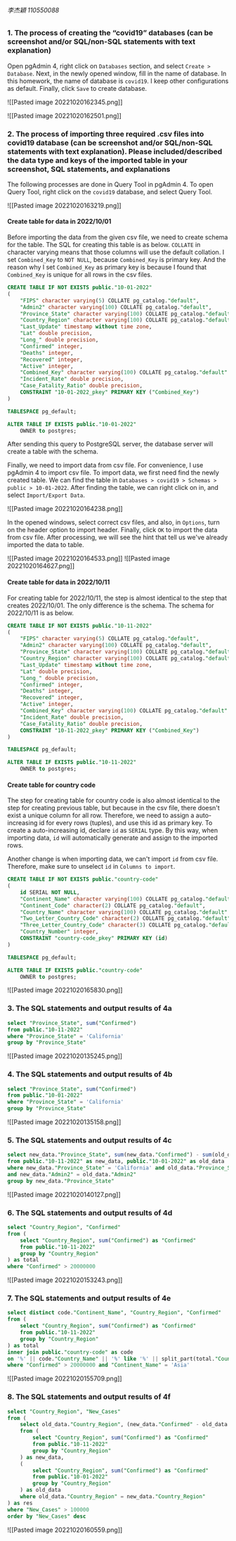 ###### 李杰穎 110550088

### 1. The process of creating the “covid19” databases (can be screenshot and/or SQL/non-SQL statements with text explanation)
Open pgAdmin 4, right click on `Databases` section, and select `Create > Database`. Next, in the newly opened window, fill in the name of database. In this homework, the name of database is `covid19`. I keep other configurations as default. Finally, click `Save` to create database.

![[Pasted image 20221020162345.png]]

![[Pasted image 20221020162501.png]]

### 2. The process of importing three required .csv files into covid19 database (can be screenshot and/or SQL/non-SQL statements with text explanation). Please included/described the data type and keys of the imported table in your screenshot, SQL statements, and explanations
The following processes are done in Query Tool in pgAdmin 4. To open Query Tool, right click on the `covid19` database, and select Query Tool.

![[Pasted image 20221020163219.png]]

#### Create table for data in 2022/10/01

Before importing the data from the given csv file, we need to create schema for the table. The SQL for creating this table is as below.
`COLLATE` in character varying means that those columns will use the default collation.
I set `Combined_Key` to `NOT NULL`, because `Combined_Key` is primary key. And the reason why I set `Combined_Key` as primary key is because I found that `Combined_Key` is unique for all rows in the csv files.

```sql
CREATE TABLE IF NOT EXISTS public."10-01-2022"
(
    "FIPS" character varying(5) COLLATE pg_catalog."default",
    "Admin2" character varying(100) COLLATE pg_catalog."default",
    "Province_State" character varying(100) COLLATE pg_catalog."default",
    "Country_Region" character varying(100) COLLATE pg_catalog."default",
    "Last_Update" timestamp without time zone,
    "Lat" double precision,
    "Long_" double precision,
    "Confirmed" integer,
    "Deaths" integer,
    "Recovered" integer,
    "Active" integer,
    "Combined_Key" character varying(100) COLLATE pg_catalog."default" NOT NULL,
    "Incident_Rate" double precision,
    "Case_Fatality_Ratio" double precision,
    CONSTRAINT "10-01-2022_pkey" PRIMARY KEY ("Combined_Key")
)

TABLESPACE pg_default;

ALTER TABLE IF EXISTS public."10-01-2022"
    OWNER to postgres;
```

After sending this query to PostgreSQL server, the database server will create a table with the schema.

Finally, we need to import data from csv file. For convenience, I use pgAdmin 4 to import csv file. To import data, we first need find the newly created table. We can find the table in `Databases > covid19 > Schemas > public > 10-01-2022`. After finding the table, we can right click on in, and select `Import/Export Data`. 

![[Pasted image 20221020164238.png]]

In the opened windows, select correct csv files, and also, in `Options`, turn on the header option to import header. Finally, click `OK` to import the data from csv file. After processing, we will see the hint that tell us we've already imported the data to table.

![[Pasted image 20221020164533.png]]
![[Pasted image 20221020164627.png]]

#### Create table for data in 2022/10/11

For creating table for 2022/10/11, the step is almost identical to the step that creates 2022/10/01. The only difference is the schema. The schema for 2022/10/11 is as below.

```sql
CREATE TABLE IF NOT EXISTS public."10-11-2022"
(
    "FIPS" character varying(5) COLLATE pg_catalog."default",
    "Admin2" character varying(100) COLLATE pg_catalog."default",
    "Province_State" character varying(100) COLLATE pg_catalog."default",
    "Country_Region" character varying(100) COLLATE pg_catalog."default",
    "Last_Update" timestamp without time zone,
    "Lat" double precision,
    "Long_" double precision,
    "Confirmed" integer,
    "Deaths" integer,
    "Recovered" integer,
    "Active" integer,
    "Combined_Key" character varying(100) COLLATE pg_catalog."default" NOT NULL,
    "Incident_Rate" double precision,
    "Case_Fatality_Ratio" double precision,
    CONSTRAINT "10-11-2022_pkey" PRIMARY KEY ("Combined_Key")
)

TABLESPACE pg_default;

ALTER TABLE IF EXISTS public."10-11-2022"
    OWNER to postgres;
```

#### Create table for country code

The step for creating table for country code is also almost identical to the step for creating previous table, but because in the csv file, there doesn't exist a unique column for all row. Therefore, we need to assign a auto-increasing id for every rows (tuples), and use this id as primary key. To create a auto-increasing id, declare `id` as `SERIAL` type. By this way, when importing data, `id` will automatically generate and assign to the imported rows.

Another change is when importing data, we can't import `id` from csv file. Therefore, make sure to unselect `id` in `Columns to import`.

```sql
CREATE TABLE IF NOT EXISTS public."country-code"
(
    id SERIAL NOT NULL,
    "Continent_Name" character varying(100) COLLATE pg_catalog."default",
    "Continent_Code" character(2) COLLATE pg_catalog."default",
    "Country_Name" character varying(100) COLLATE pg_catalog."default" NOT NULL,
    "Two_Letter_Country_Code" character(2) COLLATE pg_catalog."default",
    "Three_Letter_Country_Code" character(3) COLLATE pg_catalog."default",
    "Country_Number" integer,
    CONSTRAINT "country-code_pkey" PRIMARY KEY (id)
)

TABLESPACE pg_default;

ALTER TABLE IF EXISTS public."country-code"
    OWNER to postgres;
```

![[Pasted image 20221020165830.png]]
### 3. The SQL statements and output results of 4a

```sql
select "Province_State", sum("Confirmed")
from public."10-11-2022"
where "Province_State" = 'California'
group by "Province_State"
```
![[Pasted image 20221020135245.png]]
### 4. The SQL statements and output results of 4b
```sql
select "Province_State", sum("Confirmed")
from public."10-01-2022"
where "Province_State" = 'California'
group by "Province_State"
```
![[Pasted image 20221020135158.png]]

### 5. The SQL statements and output results of 4c
```sql
select new_data."Province_State", sum(new_data."Confirmed") - sum(old_data."Confirmed") as new_cases
from public."10-11-2022" as new_data, public."10-01-2022" as old_data
where new_data."Province_State" = 'California' and old_data."Province_State" = 'California' 
and new_data."Admin2" = old_data."Admin2"
group by new_data."Province_State"
```
![[Pasted image 20221020140127.png]]
### 6. The SQL statements and output results of 4d
```sql
select "Country_Region", "Confirmed"
from (
	select "Country_Region", sum("Confirmed") as "Confirmed"
	from public."10-11-2022"
	group by "Country_Region"
) as total
where "Confirmed" > 20000000
```
![[Pasted image 20221020153243.png]]
### 7. The SQL statements and output results of 4e
```sql
select distinct code."Continent_Name", "Country_Region", "Confirmed"
from (
	select "Country_Region", sum("Confirmed") as "Confirmed"
	from public."10-11-2022"
	group by "Country_Region"
) as total
inner join public."country-code" as code
on '%' || code."Country_Name" || '%' like '%' || split_part(total."Country_Region", ',', 1) || '%'
where "Confirmed" > 20000000 and "Continent_Name" = 'Asia'
```
![[Pasted image 20221020155709.png]]
### 8. The SQL statements and output results of 4f
```sql
select "Country_Region", "New_Cases"
from (
	select old_data."Country_Region", (new_data."Confirmed" - old_data."Confirmed") as "New_Cases"
	from (
		select "Country_Region", sum("Confirmed") as "Confirmed"
		from public."10-11-2022"
		group by "Country_Region"
	) as new_data,
	(
		select "Country_Region", sum("Confirmed") as "Confirmed"
		from public."10-01-2022"
		group by "Country_Region"
	) as old_data
	where old_data."Country_Region" = new_data."Country_Region"
) as res
where "New_Cases" > 100000
order by "New_Cases" desc
```
![[Pasted image 20221020160559.png]]